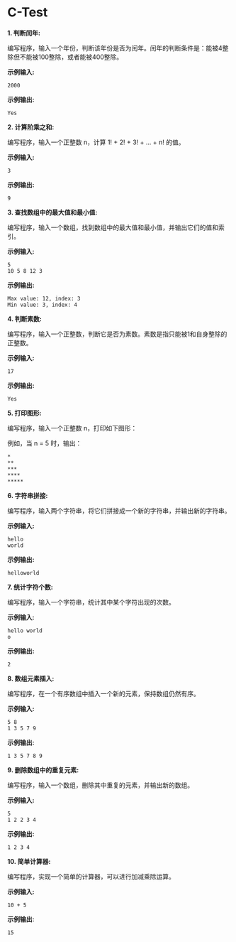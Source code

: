 # C-Test

**1.  判断闰年:** 

编写程序，输入一个年份，判断该年份是否为闰年。闰年的判断条件是：能被4整除但不能被100整除，或者能被400整除。

**示例输入:** 
```
2000
```
**示例输出:**
```
Yes
```


**2.  计算阶乘之和:**

编写程序，输入一个正整数 n，计算 1! + 2! + 3! + ... + n! 的值。

**示例输入:**
```
3
```
**示例输出:**
```
9 
```

**3.  查找数组中的最大值和最小值:**

编写程序，输入一个数组，找到数组中的最大值和最小值，并输出它们的值和索引。

**示例输入:**
```
5
10 5 8 12 3
```
**示例输出:**
```
Max value: 12, index: 3
Min value: 3, index: 4
```

**4.  判断素数:**

编写程序，输入一个正整数，判断它是否为素数。素数是指只能被1和自身整除的正整数。

**示例输入:**
```
17
```
**示例输出:**
```
Yes
```

**5.  打印图形:**

编写程序，输入一个正整数 n，打印如下图形：

例如，当 n = 5 时，输出：

```
*
**
***
****
*****
```

**6.  字符串拼接:**

编写程序，输入两个字符串，将它们拼接成一个新的字符串，并输出新的字符串。

**示例输入:**
```
hello 
world
```
**示例输出:**
```
helloworld
```

**7.  统计字符个数:**

编写程序，输入一个字符串，统计其中某个字符出现的次数。

**示例输入:**
```
hello world
o
```
**示例输出:**
```
2
```

**8.  数组元素插入:**

编写程序，在一个有序数组中插入一个新的元素，保持数组仍然有序。

**示例输入:**
```
5 8
1 3 5 7 9
```
**示例输出:**
```
1 3 5 7 8 9
```

**9.  删除数组中的重复元素:**

编写程序，输入一个数组，删除其中重复的元素，并输出新的数组。

**示例输入:**
```
5
1 2 2 3 4 
```
**示例输出:**
```
1 2 3 4
```


**10.  简单计算器:**

编写程序，实现一个简单的计算器，可以进行加减乘除运算。

**示例输入:**
```
10 + 5
```
**示例输出:**
```
15
```
